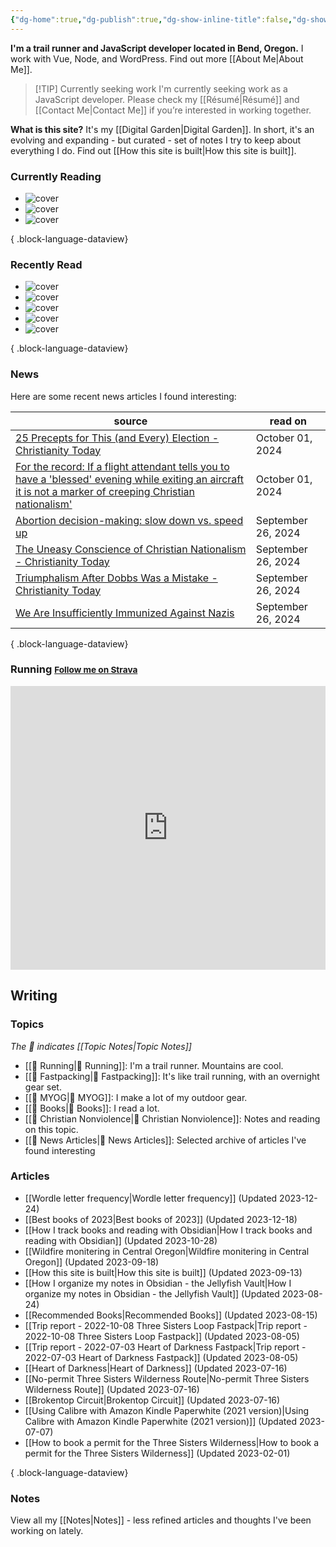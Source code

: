 ```yaml
---
{"dg-home":true,"dg-publish":true,"dg-show-inline-title":false,"dg-show-backlinks":false,"title":"JavaScript Development | Trail Running | Fastpacking","permalink":"/index/","tags":["gardenEntry"],"dgPassFrontmatter":true}
---
```



<div class="hc"><div class="hc__left">

**I'm a trail runner and JavaScript developer located in Bend, Oregon.** I work with Vue, Node, and WordPress. Find out more [[About Me\|About Me]].


> [!TIP] Currently seeking work
> I'm currently seeking work as a JavaScript developer. Please check my [[Résumé\|Résumé]] and [[Contact Me\|Contact Me]] if you’re interested in working together.

**What is this site?** It's my [[Digital Garden\|Digital Garden]]. In short, it's an evolving and expanding - but curated - set of notes I try to keep about everything I do. Find out [[How this site is built\|How this site is built]].

### Currently Reading

<div class="book-covers">

- ![cover](https://images-na.ssl-images-amazon.com/images/S/compressed.photo.goodreads.com/books/1507759267i/36394740.jpg)
- ![cover](https://books.google.com/books/publisher/content/images/frontcover/AOOaCwAAQBAJ?fife=w600-h900&source=gbs_api)
- ![cover](https://books.google.com/books/publisher/content/images/frontcover/PGR2AwAAQBAJ?fife=w600-h900&source=gbs_api)

{ .block-language-dataview}

</div>

### Recently Read

<div class="book-covers">

- ![cover](https://images-na.ssl-images-amazon.com/images/S/compressed.photo.goodreads.com/books/1348006102i/3473426.jpg)
- ![cover](https://www.hachettebookgroup.com/wp-content/uploads/2017/06/9780316952668.jpg)
- ![cover](https://books.google.com/books/publisher/content/images/frontcover/3y_dEAAAQBAJ?fife=w600-h900&source=gbs_api)
- ![cover](https://books.google.com/books/publisher/content/images/frontcover/U4txsYmht3sC?fife=w600-h900&source=gbs_api)
- ![cover](https://books.google.com/books/publisher/content/images/frontcover/NbHsAgAAQBAJ?fife=w600-h900&source=gbs_api)

{ .block-language-dataview}

</div>

### News

Here are some recent news articles I found interesting:

| source                                                                                                                                                                                                               | read on            |
| -------------------------------------------------------------------------------------------------------------------------------------------------------------------------------------------------------------------- | ------------------ |
| [25 Precepts for This (and Every) Election - Christianity Today](https://www.christianitytoday.com/2024/09/25-politics-precepts-commands-election/)                                                                  | October 01, 2024   |
| [For the record: If a flight attendant tells you to have a 'blessed' evening while exiting an aircraft it is not a marker of creeping Christian nationalism'](https://feeds.feedblitz.com/~/905427794/0/currentpub/) | October 01, 2024   |
| [Abortion decision-making: slow down vs. speed up](https://feeds.feedblitz.com/~/905247107/0/currentpub/)                                                                                                            | September 26, 2024 |
| [The Uneasy Conscience of Christian Nationalism - Christianity Today](https://www.christianitytoday.com/2024/09/uneasy-conscience-christian-nationalism-donald-trump/)                                               | September 26, 2024 |
| [Triumphalism After Dobbs Was a Mistake - Christianity Today](https://www.christianitytoday.com/2024/09/triumphalism-after-dobbs-was-mistake-pro-life-abortion/)                                                     | September 26, 2024 |
| [We Are Insufficiently Immunized Against Nazis](https://feeds.feedblitz.com/~/905247110/0/currentpub/)                                                                                                               | September 26, 2024 |

{ .block-language-dataview}

### Running <small><a class="button" target="_blank" href="https://www.strava.com/athletes/aaronjamesyoung">Follow me on Strava</a></small>

<iframe height='454' width='100%' frameborder='0' allowtransparency='true' scrolling='no' src='https://www.strava.com/athletes/1057219/latest-rides/ed2151117df36fe681b40b6883a1d116e9c6b39b'></iframe>

</div><div class="hc__right">

## Writing

### Topics

*The 📘 indicates [[Topic Notes\|Topic Notes]]*

* [[📘 Running\|📘 Running]]: I'm a trail runner. Mountains are cool.
* [[📘 Fastpacking\|📘 Fastpacking]]: It's like trail running, with an overnight gear set.
* [[📘 MYOG\|📘 MYOG]]: I make a lot of my outdoor gear.
* [[📘 Books\|📘 Books]]: I read a lot.
* [[📘 Christian Nonviolence\|📘 Christian Nonviolence]]: Notes and reading on this topic.
* [[📘 News Articles\|📘 News Articles]]: Selected archive of articles I've found interesting

### Articles

- [[Wordle letter frequency\|Wordle letter frequency]] (Updated 2023-12-24)
- [[Best books of 2023\|Best books of 2023]] (Updated 2023-12-18)
- [[How I track books and reading with Obsidian\|How I track books and reading with Obsidian]] (Updated 2023-10-28)
- [[Wildfire monitering in Central Oregon\|Wildfire monitering in Central Oregon]] (Updated 2023-09-18)
- [[How this site is built\|How this site is built]] (Updated 2023-09-13)
- [[How I organize my notes in Obsidian - the Jellyfish Vault\|How I organize my notes in Obsidian - the Jellyfish Vault]] (Updated 2023-08-24)
- [[Recommended Books\|Recommended Books]] (Updated 2023-08-15)
- [[Trip report - 2022-10-08 Three Sisters Loop Fastpack\|Trip report - 2022-10-08 Three Sisters Loop Fastpack]] (Updated 2023-08-05)
- [[Trip report - 2022-07-03 Heart of Darkness Fastpack\|Trip report - 2022-07-03 Heart of Darkness Fastpack]] (Updated 2023-08-05)
- [[Heart of Darkness\|Heart of Darkness]] (Updated 2023-07-16)
- [[No-permit Three Sisters Wilderness Route\|No-permit Three Sisters Wilderness Route]] (Updated 2023-07-16)
- [[Brokentop Circuit\|Brokentop Circuit]] (Updated 2023-07-16)
- [[Using Calibre with Amazon Kindle Paperwhite (2021 version)\|Using Calibre with Amazon Kindle Paperwhite (2021 version)]] (Updated 2023-07-07)
- [[How to book a permit for the Three Sisters Wilderness\|How to book a permit for the Three Sisters Wilderness]] (Updated 2023-02-01)

{ .block-language-dataview}

### Notes

View all my [[Notes\|Notes]] - less refined articles and thoughts I've been working on lately.

</div></div>